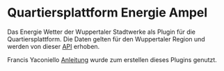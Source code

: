 # Quartiersplattform Energie Ampel
Das Energie Wetter der Wuppertaler Stadtwerke als Plugin für die Quartiersplattform.
Die Daten gelten für den Wuppertaler Region und werden von dieser [API](http://api.energiewetter.de/) erhoben.

Francis Yaconiello [Anleitung](https://www.yaconiello.com/blog/how-to-write-wordpress-plugin) wurde zum erstellen dieses Plugins genutzt.